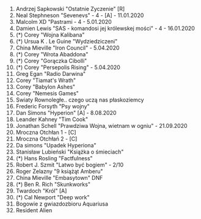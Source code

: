 1. Andrzej Sapkowski "Ostatnie Zyczenie" [R]
2. Neal Stephneson "Sevenevs" - 4 - [A] - 11.01.2020
3. Malcolm XD "Pastrami - 4 - 5.01.2020
4. Damien Lewis "SAS - komandosi jej królewskej mości" - 4 - 16.01.2020
5. (*) Corey "Wojna Kalibana"
6. (*) Ursua K . Le Guine "Wydziedziczeni"
7. China Mieville "Iron Council" - 5.04.2020
8. (*) Corey "Wrota Abaddona"
9. (*) Corey "Gorączka Cibolli"
10. (*) Corey "Persepolis Rising" - 5.04.2020
11. Greg Egan "Radio Darwina"
12. Corey "Tiamat's Wrath"
13. Corey "Babylon Ashes"
14. Corey "Nemesis Games"
15. Swiaty Rownoległe.. czego uczą nas płaskoziemcy
16. Frederic Forsyth "Psy wojny"
17. Dan Simons "Hyperion" [A] - 8.08.2020
18. Leander Kahney "Tim Cook"
19. Jonathan Schell "Prawdziwa Wojna, wietnam w ogniu" - 21.09.2020
20. Mroczna Otchłan 1 - [C]
21. Mroczna Otchłań 2 - [C]
22. Da simons "Upadek Hyperiona"
23. Stanisław Lubieński "Książka o śmieciach"
24. (*) Hans Rosling "Factfulness"
25. Robert J. Szmit "Latwo być bogiem" - 2/10
26. Roger Zelazny "9 książąt Amberu" 
27. China Mieville "Embasytown" DNF
28. (*) Ben R. Rich "Skunkworks"
29. Twardoch "Król" [A]
30. (*) Cal Newport "Deep work"
31. Bogowie z gwiazdozbioru Aquariusa
32. Resident Alien


